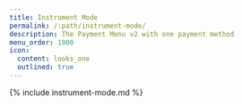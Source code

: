 ```yaml
---
title: Instrument Mode
permalink: /:path/instrument-mode/
description: The Payment Menu v2 with one payment method
menu_order: 1900
icon:
  content: looks_one
  outlined: true
---
```


{% include instrument-mode.md %}
